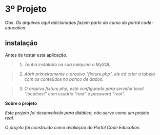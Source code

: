 3º Projeto
======================================

Obs: *Os arquivos aqui adicionados fazem parte do curso do portal code-education.*

instalação
-----------

Antes de testar esta aplicação.
>1. *Tenha instalado na sua máquina o MySQL.*

>2. *Abrir primeiramente o arquivo "fixture.php", ele irá criar a tabela com os conteúdos no banco de dados.*

>3. *O arquivo fixture.php, está configurado para servidor local "localhost" com usuário "root" e password "root".*


**Sobre o projeto**

*Este projeto foi desenvolvido para didática, não serve como um projeto real.*

*O projeto foi construido como avaliação do Portal Code Education.*